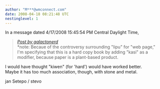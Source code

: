 ```yaml
---
author: "M***@wmconnect.com"
date: 2008-04-18 08:21:48 UTC
nestinglevel: 1
---
```

In a message dated 4/17/2008 15:45:54 PM Central Daylight Time,  

> [_Post by galactonerd_](/Cth3p9Lw/lipu-kasi-pi-toki-pona#post1)  
> \*note: Becaue of the controversy surrounding "lipu" for "web page,"  
> I'm specifying that this is a hard copy book by adding "kasi" as a  
> modifier, because paper is a plant-based product.  
> 

I would have thought "kiwen" (for 'hard') would have worked better.  
Maybe it has too much association, though, with stone and metal.  
  
jan Setepo / stevo </HTML>